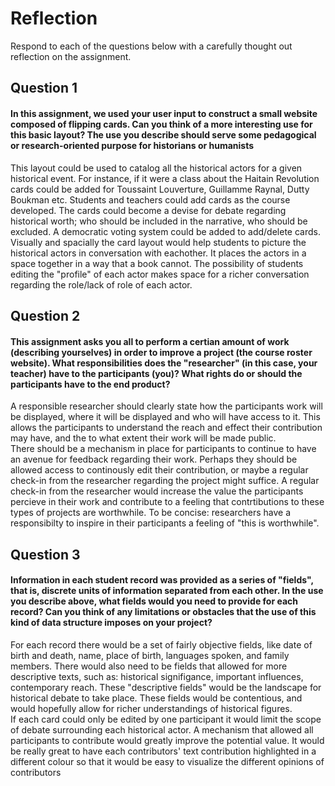 # Reflection

Respond to each of the questions below with a carefully thought out reflection on the assignment.

## Question 1
#### In this assignment, we used your user input to construct a small website composed of flipping cards. Can you think of a more interesting use for this basic layout? The use you describe should serve some pedagogical or research-oriented purpose for historians or humanists
This layout could be used to catalog all the historical actors for a given historical event. For instance, if it were a class about the Haitain Revolution cards could be added for Toussaint Louverture, Guillamme Raynal, Dutty Boukman etc.  Students and teachers could add cards as the course developed. The cards could become a devise for debate regarding historical worth; who should be included in the narrative, who should be excluded.  A democratic voting system could be added to add/delete cards.  Visually and spacially the card layout would help students to picture the historical actors in conversation with eachother.  It places the actors in a space together in a way that a book cannot. The possibility of students editing the "profile" of each actor makes space for a richer conversation regarding the role/lack of role of each actor.
## Question 2
#### This assignment asks you all to perform a certian amount of work (describing yourselves) in order to improve a project (the course roster website). What responsibilities does the "researcher" (in this case, your teacher) have to the participants (you)? What rights do or should the participants have to the end product? 
A responsible researcher should clearly state how the participants work will be displayed, where it will be displayed and who will have access to it. This allows the participants to understand the reach and effect their contribution may have, and the to what extent their work will be made public.  
There should be a mechanism in place for participants to continue to have an avenue for feedback regarding their work.  Perhaps they should be allowed access to continously edit their contribution, or maybe a regular check-in from the researcher regarding the project might suffice. A regular check-in from the researcher would increase the value the participants percieve in their work and contribute to a feeling that contrtibutions to these types of projects are worthwhile.  To be concise: researchers have a responsibilty to inspire in their participants a feeling of "this is worthwhile".  
## Question 3
#### Information in each student record was provided as a series of "fields", that is, discrete units of information separated from each other. In the use you describe above, what fields would you need to provide for each record? Can you think of any limitations or obstacles that the use of this kind of data structure imposes on your project?
For each record there would be a set of fairly objective fields, like date of birth and death, name, place of birth, languages spoken, and family members.  There would also need to be fields that allowed for more descriptive texts, such as: historical signifigance, important influences, contemporary reach.  These "descriptive fields" would be the landscape for historical debate to take place.  These fields would be contentious, and would hopefully allow for richer understandings of historical figures.  
If each card could only be edited by one participant it would limit the scope of debate surrounding each historical actor.  A mechanism that allowed all participants to contribute would greatly improve the potential value.  It would be really great to have each contributors' text contribution highlighted in a different colour so that it would be easy to visualize the different opinions of contributors

